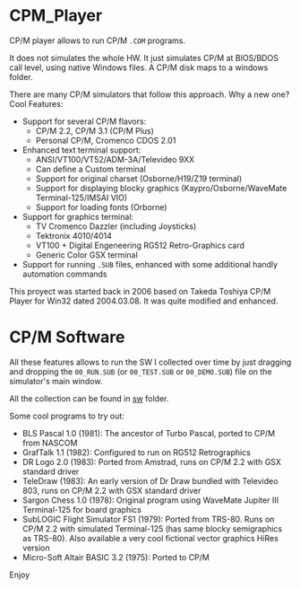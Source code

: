 # CPM_Player

CP/M player allows to run CP/M `.COM` programs. 

It does not simulates the whole HW. It just simulates CP/M at BIOS/BDOS call level, using native Windows files. A CP/M disk maps to a windows folder.

There are many CP/M simulators that follow this approach. Why a new one?
Cool Features:
* Support for several CP/M flavors: 
  * CP/M 2.2, CP/M 3.1 (CP/M Plus)
  * Personal CP/M, Cromenco CDOS 2.01
* Enhanced text terminal support: 
  * ANSI/VT100/VT52/ADM-3A/Televideo 9XX
  * Can define a Custom terminal 
  * Support for original charset (Osborne/H19/Z19 terminal)
  * Support for displaying blocky graphics (Kaypro/Osborne/WaveMate Terminal-125/IMSAI VIO)
  * Support for loading fonts (Orborne)
* Support for graphics terminal: 
  * TV Cromenco Dazzler (including Joysticks)
  * Tektronix 4010/4014
  * VT100 + Digital Engeneering RG512 Retro-Graphics card 
  * Generic Color GSX terminal
* Support for running `.SUB` files, enhanced with some additional handly automation commands

This proyect was started back in 2006 based on Takeda Toshiya CP/M Player for Win32 dated 2004.03.08. 
It was quite modified and enhanced.

# CP/M Software

All these features allows to run the SW I collected over time by just dragging and dropping 
the `00_RUN.SUB` (or `00_TEST.SUB` or `00_DEMO.SUB`) file on the simulator's main window.

All the collection can be found in [sw](https://github.com/rsanchovilla/CPM_Player/blob/master/sw) folder.

Some cool programs to try out:

* BLS Pascal 1.0 (1981): The ancestor of Turbo Pascal, ported to CP/M from NASCOM
* GrafTalk 1.1 (1982): Configured to run on RG512 Retrographics
* DR Logo 2.0 (1983): Ported from Amstrad, runs on CP/M 2.2 with GSX standard driver
* TeleDraw (1983): An early version of Dr Draw bundled with Televideo 803, runs on CP/M 2.2 with GSX standard driver
* Sargon Chess 1.0 (1978): Original program using WaveMate Jupiter III Terminal-125 for board graphics
* SubLOGIC Flight Simulator FS1 (1979): Ported from TRS-80. Runs on CP/M 2.2 with simulated Terminal-125 (has same blocky semigraphics as TRS-80). Also available a very cool fictional vector graphics HiRes version
* Micro-Soft Altair BASIC 3.2 (1975): Ported to CP/M 

Enjoy
